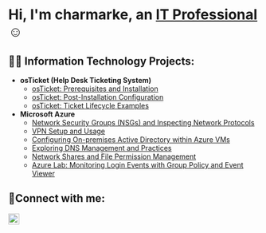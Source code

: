 <h1>Hi, I'm charmarke, an <a href="https://www.linkedin.com/in/charmarke-abdi-1768a9342/">IT Professional</a>☺</h1>

<h2>👨‍💻 Information Technology Projects:</h2>

- <b>osTicket (Help Desk Ticketing System)</b>
  - [osTicket: Prerequisites and Installation](https://github.com/charmarke1/osticket-prereqs)
  - [osTicket: Post-Installation Configuration](https://github.com/charmarke1/post-install-config)
  - [osTicket: Ticket Lifecycle Examples](https://github.com/charmarke1/ticket-lifecycle)
- <b>Microsoft Azure</b>
  - [Network Security Groups (NSGs) and Inspecting Network Protocols](https://github.com/charmarke1/azure-network-protocols)
  - [VPN Setup and Usage](https://github.com/charmarke1/vpn-lab)
  - [Configuring On-premises Active Directory within Azure VMs](https://github.com/charmarke1/configure-ad)
  - [Exploring DNS Management and Practices](https://github.com/charmarke1/dns-lab)
  - [Network Shares and File Permission Management](https://github.com/charmarke1/network-file-share-lab)
  - [Azure Lab: Monitoring Login Events with Group Policy and Event Viewer](https://github.com/Charmarke1/event-viewer-)

<h2>🤳Connect with me:</h2>

[<img align="left" alt="Josh | LinkedIn" width="22px" src="https://cdn.jsdelivr.net/npm/simple-icons@v3/icons/linkedin.svg" />][linkedin]



[linkedin]:https://www.linkedin.com/in/charmarke-abdi-1768a9342/
